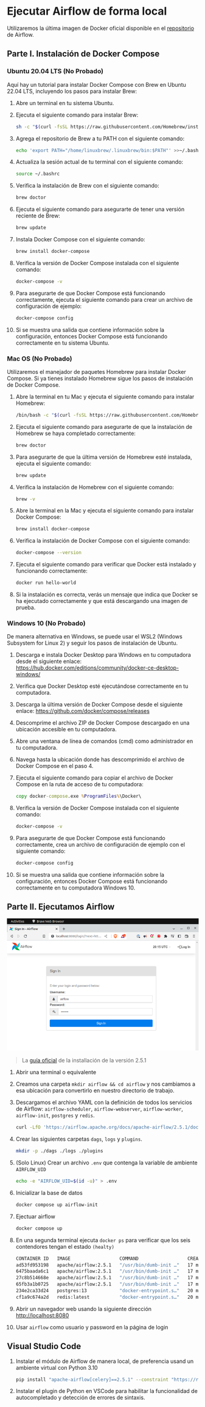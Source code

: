 # Ejecutar Airflow de forma local

Utilizaremos la última imagen de Docker oficial disponible en el [repositorio](https://hub.docker.com/r/apache/airflow) de Airflow.

## Parte I. Instalación de Docker Compose

### Ubuntu 20.04 LTS (No Probado)

Aquí hay un tutorial para instalar Docker Compose con Brew en Ubuntu 22.04 LTS, incluyendo los pasos para instalar Brew:

1. Abre un terminal en tu sistema Ubuntu.
2. Ejecuta el siguiente comando para instalar Brew:

    ```bash
    sh -c "$(curl -fsSL https://raw.githubusercontent.com/Homebrew/install/master/install.sh)"
    ```

3. Agrega el repositorio de Brew a tu PATH con el siguiente comando:

    ```bash
    echo 'export PATH="/home/linuxbrew/.linuxbrew/bin:$PATH"' >>~/.bashrc
    ```

4. Actualiza la sesión actual de tu terminal con el siguiente comando:

    ```bash
    source ~/.bashrc
    ```

5. Verifica la instalación de Brew con el siguiente comando:

    ```bash
    brew doctor
    ```

6. Ejecuta el siguiente comando para asegurarte de tener una versión reciente de Brew:

    ```bash
    brew update
    ```

7. Instala Docker Compose con el siguiente comando:

    ```bash
    brew install docker-compose
    ```

8. Verifica la versión de Docker Compose instalada con el siguiente comando:

    ```bash
    docker-compose -v
    ```

9. Para asegurarte de que Docker Compose está funcionando correctamente, ejecuta el siguiente comando para crear un archivo de configuración de ejemplo:

    ```bash
    docker-compose config
    ```

10. Si se muestra una salida que contiene información sobre la configuración, entonces Docker Compose está funcionando correctamente en tu sistema Ubuntu.

### Mac OS (No Probado)

Utilizaremos el manejador de paquetes Homebrew para instalar Docker Compose.
Si ya tienes instalado Homebrew sigue los pasos de instalación de Docker Compose.

1. Abre la terminal en tu Mac y ejecuta el siguiente comando para instalar Homebrew:

    ```bash
    /bin/bash -c "$(curl -fsSL https://raw.githubusercontent.com/Homebrew/install/master/install.sh)"
    ```

2. Ejecuta el siguiente comando para asegurarte de que la instalación de Homebrew se haya completado correctamente:

    ```bash
    brew doctor
    ```

3. Para asegurarte de que la última versión de Homebrew esté instalada, ejecuta el siguiente comando:

    ```bash
    brew update
    ```

4. Verifica la instalación de Homebrew con el siguiente comando:

    ```bash
    brew -v
    ```

5. Abre la terminal en la Mac y ejecuta el siguiente comando para instalar Docker Compose:

    ```bash
    brew install docker-compose
    ```

6. Verifica la instalación de Docker Compose con el siguiente comando:

    ```bash
    docker-compose --version
    ```

7. Ejecuta el siguiente comando para verificar que Docker está instalado y funcionando correctamente:

    ```bash
    docker run hello-world
    ```

8. Si la instalación es correcta, verás un mensaje que indica que Docker se ha ejecutado correctamente y que está descargando una imagen de prueba.

### Windows 10 (No Probado)

De manera alternativa en Windows, se puede usar el WSL2 (Windows Subsystem for Linux 2) y seguir los pasos de instalación de Ubuntu.

1. Descarga e instala Docker Desktop para Windows en tu computadora desde el siguiente enlace: https://hub.docker.com/editions/community/docker-ce-desktop-windows/

2. Verifica que Docker Desktop esté ejecutándose correctamente en tu computadora.

3. Descarga la última versión de Docker Compose desde el siguiente enlace: https://github.com/docker/compose/releases

4. Descomprime el archivo ZIP de Docker Compose descargado en una ubicación accesible en tu computadora.

5. Abre una ventana de línea de comandos (cmd) como administrador en tu computadora.

6. Navega hasta la ubicación donde has descomprimido el archivo de Docker Compose en el paso 4.

7. Ejecuta el siguiente comando para copiar el archivo de Docker Compose en la ruta de acceso de tu computadora:

    ```cmd
    copy docker-compose.exe %ProgramFiles%\Docker\
    ```

8. Verifica la versión de Docker Compose instalada con el siguiente comando:

    ```cmd
    docker-compose -v
    ```

9. Para asegurarte de que Docker Compose está funcionando correctamente, crea un archivo de configuración de ejemplo con el siguiente comando:

    ```bash
    docker-compose config
    ```

10. Si se muestra una salida que contiene información sobre la configuración, entonces Docker Compose está funcionando correctamente en tu computadora Windows 10.

## Parte II. Ejecutamos Airflow


![image](airflow_login.png)

> La [guía oficial](https://airflow.apache.org/docs/apache-airflow/stable/howto/docker-compose/index.html) de la installación de la versión 2.5.1

1. Abrir una terminal o equivalente
2. Creamos una carpeta `mkdir airflow && cd airflow` y nos cambiamos a esa ubicación para convertirlo en nuestro directorio de trabajo.
3. Descargamos el archivo YAML con la definición de todos los servicios de Airflow: `airflow-scheduler`, `airflow-webserver`, `airflow-worker`, `airflow-init`, `postgres` y `redis`.

    ```bash
    curl -LfO 'https://airflow.apache.org/docs/apache-airflow/2.5.1/docker-compose.yaml'
    ```

4. Crear las siguientes carpetas `dags`, `logs` y `plugins`.

    ```bash
    mkdir -p ./dags ./logs ./plugins
    ```

5. (Solo Linux) Crear un archivo `.env` que contenga la variable de ambiente  `AIRFLOW_UID`

    ```bash
    echo -e "AIRFLOW_UID=$(id -u)" > .env
    ```

6. Inicializar la base de datos

    ```bash
    docker compose up airflow-init
    ```

7. Ejectuar airflow

    ```bash
    docker compose up
    ```

8. En una segunda terminal ejecuta `docker ps` para verificar que los seis contendores tengan el estado `(healty)`

    ```bash
    CONTAINER ID   IMAGE                  COMMAND                  CREATED          STATUS                    PORTS                                       NAMES
    ad53fd953198   apache/airflow:2.5.1   "/usr/bin/dumb-init …"   17 minutes ago   Up 17 minutes (healthy)   8080/tcp                                    airflow-airflow-worker-1
    6475baada6c1   apache/airflow:2.5.1   "/usr/bin/dumb-init …"   17 minutes ago   Up 17 minutes (healthy)   8080/tcp                                    airflow-airflow-scheduler-1
    27c8b514668e   apache/airflow:2.5.1   "/usr/bin/dumb-init …"   17 minutes ago   Up 17 minutes (healthy)   0.0.0.0:8080->8080/tcp, :::8080->8080/tcp   airflow-airflow-webserver-1
    65fb3a1b0725   apache/airflow:2.5.1   "/usr/bin/dumb-init …"   17 minutes ago   Up 17 minutes (healthy)   8080/tcp                                    airflow-airflow-triggerer-1
    234e2ca33d24   postgres:13            "docker-entrypoint.s…"   20 minutes ago   Up 20 minutes (healthy)   5432/tcp                                    airflow-postgres-1
    cf1a9c674a2d   redis:latest           "docker-entrypoint.s…"   20 minutes ago   Up 20 minutes (healthy)   6379/tcp                                    airflow-redis-1
    ```

9. Abrir un navegador web usando la siguiente dirección [http://localhost:8080](http://localhost:8080)

10. Usar `airflow` como usuario y password en la página de login

## Visual Studio Code

1. Instalar el módulo de Airflow de manera local, de preferencia usand un ambiente virtual con Python 3.10

    ```bash
    pip install "apache-airflow[celery]==2.5.1" --constraint "https://raw.githubusercontent.com/apache/airflow/constraints-2.5.1/constraints-3.7.txt"
    ```

2. Instalar el plugin de Python en VSCode para habilitar la funcionalidad de autocompletado y detección de errores de sintaxis.
